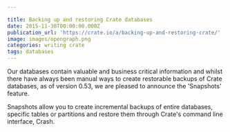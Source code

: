 ```yaml
---

title: Backing up and restoring Crate databases
date: 2015-11-30T00:00:00.000Z
publication_url: 'https://crate.io/a/backing-up-and-restoring-crate/'
image: images/opengraph.png
categories: writing crate
tags: databases
---
```


Our databases contain valuable and business critical information and whilst there have always been manual ways to create restorable backups of Crate databases, as of version 0.53, we are pleased to announce the 'Snapshots' feature.

Snapshots allow you to create incremental backups of entire databases, specific tables or partitions and restore them through Crate's command line interface, Crash.
